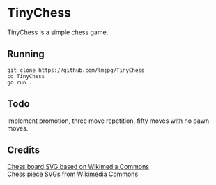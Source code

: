 # TinyChess
TinyChess is a simple chess game.

## Running
```
git clone https://github.com/lmjpg/TinyChess
cd TinyChess
go run .
```

## Todo
Implement promotion, three move repetition, fifty moves with no pawn moves.

## Credits
[Chess board SVG based on Wikimedia Commons](https://commons.wikimedia.org/wiki/File:Chess_Board.svg)  
[Chess piece SVGs from Wikimedia Commons](https://commons.wikimedia.org/wiki/Category:SVG_chess_pieces)